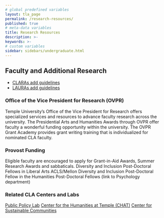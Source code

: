 ```yaml
---
# global predefined variables
layout: tla_page
permalink: /research-resources/
published: true
# meta-data variables
title: Research Resources
description: >-     
keywords: >-
# custom variables
sidebar: sidebars/undergraduate.html
---
```

## Faculty and Additional Research
- [CLARAs add guidelines]()
- [LAURAs add guidelines]()

### Office of the Vice President for Research (OVPR)

Temple University’s Office of the Vice President for Research offers specialized services and resources to advance faculty research across the university. The Presidential Arts and Humanities Awards through OVPR offer faculty a wonderful funding opportunity within the university. The OVPR Grant Academy provides grant writing training that is individualized for nominated CLA faculty.

### Provost Funding
Eligible faculty are encouraged to apply for Grant-in-Aid Awards, Summer Research Awards and sabbaticals.
Diversity and Inclusion Post-Doctoral Fellows in Liberal Arts
ACLS/Mellon Diversity and Inclusion Post-Doctoral Fellow in the Humanities
Post-Doctoral Fellows (link to Psychology department)

### Related CLA Centers and Labs
[Public Policy Lab](http://www.cla.temple.edu/public-policy-lab/)
[Center for the Humanities at Temple (CHAT)](https://www.cla.temple.edu/center-for-the-humanities/)
[Center for Sustainable Communities](http://www.cla.temple.edu/center-for-sustainable-communities/)
